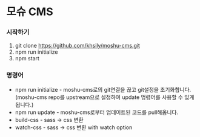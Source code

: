 # 모슈 CMS

### 시작하기
1. git clone https://github.com/khsily/moshu-cms.git
2. npm run initialize
3. npm start

### 명령어
- npm run initialize - moshu-cms로의 git연결을 끊고 git설정을 초기화합니다. 
  (moshu-cms repo를 upstream으로 설정하여 update 멍령어를 사용할 수 있게 됩니다.)
- npm run update - moshu-cms로부터 업데이트된 코드를 pull해옵니다.
- build-css - sass -> css 변환
- watch-css - sass -> css 변환 with watch option

